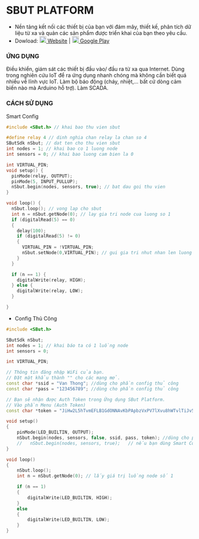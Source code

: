 # SBUT PLATFORM
- Nền tảng kết nối các thiết bị của bạn với đám mây, thiết kế, phân tích dữ liệu từ xa và quản  các sản phẩm được triển khai của bạn theo yêu cầu.
- Dowload: 
 [<img src="https://svgsilh.com/svg/1873373.svg" width="18" height="18" /> Website](https://sbut.vn) | 
 [<img src="https://cdn.rawgit.com/simple-icons/simple-icons/develop/icons/googleplay.svg" width="18" height="18" /> Google Play](https://play.google.com/store/apps/details?id=com.sbut.sbutapp) 

### ỨNG DỤNG
Điều khiển, giám sát các thiết bị đầu vào/ đầu ra từ xa qua Internet.
Dùng trong nghiên cứu IoT để ra ứng dụng nhanh chóng mà không cần biết quá nhiều về lĩnh vực IoT.
Làm bộ báo động (cháy, nhiệt,... bất cứ dòng cảm biến nào mà Arduino hỗ trợ).
Làm SCADA.

### CÁCH SỬ DỤNG
Smart Config
```cpp
#include <SBut.h> // khai bao thu vien sbut

#define relay 4 // dinh nghia chan relay la chan so 4
SButSdk nSbut; // dat ten cho thu vien sbut
int nodes = 1; // khai bao co 1 luong node
int sensors = 0; // khai bao luong cam bien la 0

int VIRTUAL_PIN;
void setup() {
  pinMode(relay, OUTPUT);
  pinMode(5, INPUT_PULLUP);
  nSbut.begin(nodes, sensors, true); // bat dau goi thu vien
}

void loop() {
  nSbut.loop(); // vong lap cho sbut
  int n = nSbut.getNode(0); // lay gia tri node cua luong so 1
  if (digitalRead(5) == 0)
  {
    delay(100);
    if (digitalRead(5) != 0)
    {
      VIRTUAL_PIN = !VIRTUAL_PIN;
      nSbut.setNode(0,VIRTUAL_PIN); // gui gia tri nhut nhan len luong node so 1
    }
  }

  if (n == 1) {
    digitalWrite(relay, HIGH);
  } else {
    digitalWrite(relay, LOW);
  }

}
```
- Config Thủ Công

```cpp
#include <SBut.h>

SButSdk nSbut;
int nodes = 1; // khai báo ta có 1 luồng node
int sensors = 0;

int VIRTUAL_PIN;

// Thông tin đăng nhập WiFi của bạn.
// Đặt mật khẩu thành "" cho các mạng mở.
const char *ssid = "Van Thong"; //dùng cho phần config thủ công
const char *pass = "123456789"; //dùng cho phần config thủ công

// Bạn sẽ nhận được Auth Token trong Ứng dụng SBut Platform.
// Vào phần Menu (Auth Token)
const char *token = "JiHw2L5hTvmEFLB1GdONNAvKbPApbzVxPV7lXvu8hWTvlTiJv5"; //dùng cho phần config thủ công

void setup()
{
    pinMode(LED_BUILTIN, OUTPUT);
    nSbut.begin(nodes, sensors, false, ssid, pass, token); //dùng cho phần config thủ công
    //   nSbut.begin(nodes, sensors, true);   // nếu bạn dùng Smart Config thì để giá trị thành true
}

void loop()
{
    nSbut.loop();
    int n = nSbut.getNode(0); // lấy giá trị luồng node số 1

    if (n == 1)
    {
        digitalWrite(LED_BUILTIN, HIGH);
    }
    else
    {
        digitalWrite(LED_BUILTIN, LOW);
    }
}
```


